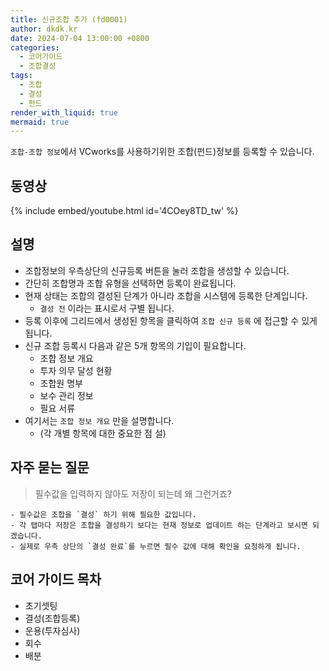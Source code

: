 ```yaml
---
title: 신규조합 추가 (fd0001)
author: dkdk.kr
date: 2024-07-04 13:00:00 +0800
categories:
  - 코어가이드
  - 조합결성
tags:
  - 조합
  - 결성
  - 펀드
render_with_liquid: true
mermaid: true
---
```

`조합-조합 정보`에서 VCworks를 사용하기위한 조합(펀드)정보를 등록할 수 있습니다.

## 동영상

{% include embed/youtube.html id='4COey8TD_tw' %}

## 설명

- 조합정보의 우측상단의 신규등록 버튼을 눌러 조합을 생성할 수 있습니다.
- 간단히 조합명과 조합 유형을 선택하면 등록이 완료됩니다.
- 현재 상태는 조합의 결성된 단계가 아니라 조합을 시스템에 등록한 단계입니다.
	- `결성 전` 이라는 표시로서 구별 됩니다.
- 등록 이후에 그리드에서 생성된 항목을 클릭하여 `조합 신규 등록` 에 접근할 수 있게 됩니다.
- 신규 조합 등록시 다음과 같은 5개 항목의 기입이 필요합니다.
	- 조합 정보 개요
	- 투자 의무 달성 현황
	- 조합원 명부
	- 보수 관리 정보
	- 필요 서류
- 여기서는 `조합 정보 개요` 만을 설명합니다.
	- (각 개별 항목에 대한 중요한 점 설)
	
## 자주 묻는 질문

> 필수값을 입력하지 않아도 저장이 되는데 왜 그런거죠?

	- 필수값은 조합을 `결성` 하기 위해 필요한 값입니다. 
	- 각 탭마다 저장은 조합을 결성하기 보다는 현재 정보로 업데이트 하는 단계라고 보시면 되겠습니다.
	- 실제로 우측 상단의 `결성 완료`를 누르면 필수 값에 대해 확인을 요청하게 됩니다.

## 코어 가이드 목차

- 초기셋팅
- 결성(조합등록)
- 운용(투자심사)
- 회수
- 배분
